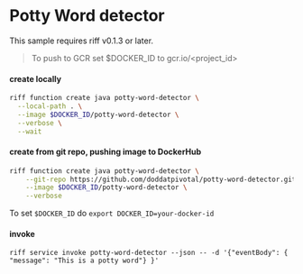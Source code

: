 # Potty Word detector
This sample requires riff v0.1.3 or later.

>To push to GCR set $DOCKER_ID to gcr.io/<project_id>

#### create locally
```sh
riff function create java potty-word-detector \
  --local-path . \
  --image $DOCKER_ID/potty-word-detector \
  --verbose \
  --wait
```

#### create from git repo, pushing image to DockerHub
```sh
riff function create java potty-word-detector \
    --git-repo https://github.com/doddatpivotal/potty-word-detector.git \
    --image $DOCKER_ID/potty-word-detector \
    --verbose
```
To set `$DOCKER_ID` do `export DOCKER_ID=your-docker-id`

#### invoke
```
riff service invoke potty-word-detector --json -- -d '{"eventBody": { "message": "This is a potty word"} }'
```
